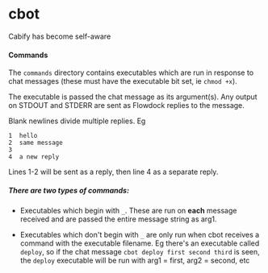 # cbot
Cabify has become self-aware

#### Commands

The `commands` directory contains executables which are run in response to chat messages (these must have the executable bit set, ie `chmod +x`).

The executable is passed the chat message as its argument(s). Any output on STDOUT and STDERR are sent as Flowdock replies to the message. 

Blank newlines divide multiple replies. Eg

```
1  hello
2  same message
3  
4  a new reply
```

Lines 1-2 will be sent as a reply, then line 4 as a separate reply.

##### There are two types of commands:

 * Executables which begin with `_`. These are run on **each** message received and are passed the entire message string as arg1.

 * Executables which don't begin with `_` are only run when cbot receives a command with the executable filename. Eg there's an executable called `deploy`, so if the chat message `cbot deploy first second third` is seen, the `deploy` executable will be run with arg1 = first, arg2 = second, etc
